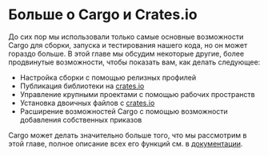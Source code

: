 # Больше о Cargo и Crates.io

До сих пор мы использовали только самые основные возможности Cargo для сборки, запуска и тестирования нашего кода, но он может гораздо больше. В этой главе мы обсудим некоторые другие, более продвинутые возможности, чтобы показать вам, как делать следующее:

- Настройка сборки с помощью релизных профилей
- Публикация библиотеки на [crates.io](https://crates.io/)<!--  -->
- Управление крупными проектами с помощью рабочих пространств
- Установка двоичных файлов с [crates.io](https://crates.io/)<!--  -->
- Расширение возможностей Cargo с помощью возможности добавления собственных приказов

Cargo может делать значительно больше того, что мы рассмотрим в этой главе, полное описание всех его функций см. в [документации](https://doc.rust-lang.org/cargo/).
